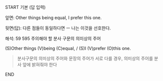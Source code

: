 START
기본 (답 입력)

앞면:
Other things being equal, I prefer this one.


뒷면(답):
다른 점들이 동일하다면 ㅡ 나는 이것을 선호한다.


해석:
59 595 주의해야 할 분사 구문의 의미상의 주어

(S)Other things (V)being (C)equal, / (S)I (V)prefer (O)this one.

> 분사구문의 의미상의 주어와 문장의 주어가 서로 다를 경우,
> 의미상의 주어를 분사 앞에 밝혀줘야 한다
<!--ID: 1695441599225-->
END